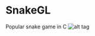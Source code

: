# SnakeGL
Popular snake game in C
![alt tag](https://github.com/anubhawbhalotia/SnakeGL/blob/master/Screenshots/Screenshot%20Version%201.0.png)
